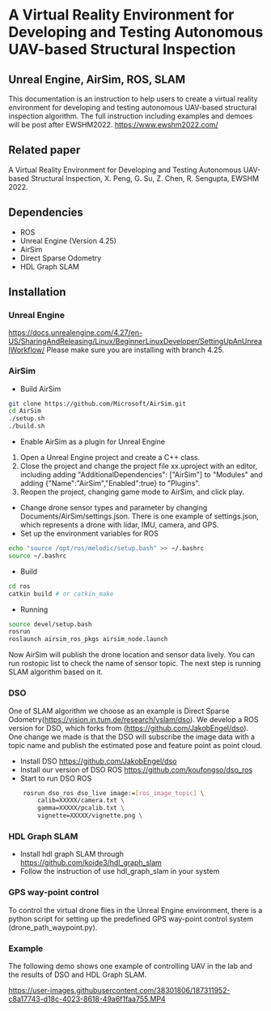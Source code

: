 # A Virtual Reality Environment for Developing and Testing Autonomous UAV-based Structural Inspection
## Unreal Engine, AirSim, ROS, SLAM

This documentation is an instruction to help users to create a virtual reality environment for developing and testing autonomous UAV-based structural inspection algorithm. The full instruction including examples and demoes will be post after EWSHM2022. https://www.ewshm2022.com/
## Related paper
A Virtual Reality Environment for Developing and Testing Autonomous UAV-based Structural Inspection, X. Peng, G. Su, Z. Chen, R. Sengupta, EWSHM 2022.
## Dependencies
- ROS
- Unreal Engine (Version 4.25)
- AirSim
- Direct Sparse Odometry
- HDL Graph SLAM

## Installation
### Unreal Engine
https://docs.unrealengine.com/4.27/en-US/SharingAndReleasing/Linux/BeginnerLinuxDeveloper/SettingUpAnUnrealWorkflow/
Please make sure you are installing with branch 4.25.
### AirSim
- Build AirSim
```sh
git clone https://github.com/Microsoft/AirSim.git
cd AirSim
./setup.sh
./build.sh
```
- Enable AirSim as a plugin for Unreal Engine
1. Open a Unreal Engine project and create a C++ class.
2. Close the project and change the project file xx.uproject with an editor, including adding "AdditionalDependencies": ["AirSim"] to "Modules" and adding {"Name":"AirSim","Enabled":true} to "Plugins".
3. Reopen the project, changing game mode to AirSim, and click play.
- Change drone sensor types and parameter by changing Documents/AirSim/settings.json. There is one example of settings.json, which represents a drone with lidar, IMU, camera, and GPS.
- Set up the environment variables for ROS
```sh
echo "source /opt/ros/melodic/setup.bash" >> ~/.bashrc
source ~/.bashrc
```
- Build
```sh
cd ros
catkin build # or catkin_make
```
- Running
```sh
source devel/setup.bash
rosrun
roslaunch airsim_ros_pkgs airsim_node.launch
```
Now AirSim will publish the drone location and sensor data lively. You can run rostopic list to check the name of sensor topic. The next step is running SLAM algorithm based on it.
### DSO
One of SLAM algorithm we choose as an example is Direct Sparse Odometry(https://vision.in.tum.de/research/vslam/dso). We develop a ROS version for DSO, which forks from (https://github.com/JakobEngel/dso). One change we made is that the DSO will subscribe the image data with a topic name and publish the estimated pose and feature point as point cloud.
- Install DSO https://github.com/JakobEngel/dso
- Install our version of DSO ROS https://github.com/koufongso/dso_ros
- Start to run DSO ROS 
```sh
	rosrun dso_ros dso_live image:=[ros_image_topic] \
		calib=XXXXX/camera.txt \
		gamma=XXXXX/pcalib.txt \
		vignette=XXXXX/vignette.png \
```
### HDL Graph SLAM
 - Install hdl graph SLAM through https://github.com/koide3/hdl_graph_slam
 - Follow the instruction of use hdl_graph_slam in your system
### GPS way-point control 
To control the virtual drone flies in the Unreal Engine environment, there is a python script for setting up the predefined GPS way-point control system (drone_path_waypoint.py).
### Example
The following demo shows one example of controlling UAV in the lab and the results of DSO and HDL Graph SLAM.

https://user-images.githubusercontent.com/38301806/187311952-c8a17743-d18c-4023-8618-49a6f1faa755.MP4


